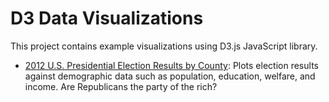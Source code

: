 # D3 Data Visualizations

This project contains example visualizations using D3.js JavaScript library.

* [2012 U.S. Presidential Election Results by County](https://rawgithub.com/timmhayes/data-visualization/master/projects/election_2012/election-chart.html): Plots election results against demographic data such as population, education, welfare, and income. Are Republicans the party of the rich?


